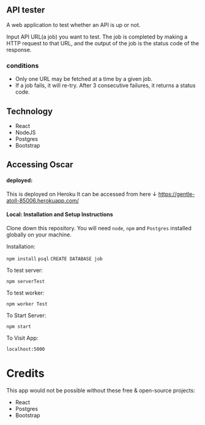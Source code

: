 ## API tester

 A web application to test whether an API is up or not.

 Input API URL(a job) you want to test. The job is completed by making a HTTP request to that URL, and the output of the job is the status code of the response.

 ### conditions
- Only one URL may be fetched at a time by a given job.
- If a job fails, it will re-try. After 3 consecutive failures, it returns a status code.

## Technology
- React
- NodeJS
- Postgres
- Bootstrap

## Accessing Oscar

#### deployed:   

This is deployed on Heroku
It can be accessed from here ↓
https://gentle-atoll-85006.herokuapp.com/

#### Local: Installation and Setup Instructions 


Clone down this repository. You will need `node`, `npm` and `Postgres` installed globally on your machine.  

Installation:

`npm install`
`psql`
`CREATE DATABASE job`  

To test server:  

`npm serverTest`  

To test worker:

`npm worker Test`

To Start Server:

`npm start`  

To Visit App:

`localhost:5000`  

# Credits

This app would not be possible without these free & open-source projects:

* React
* Postgres
* Bootstrap